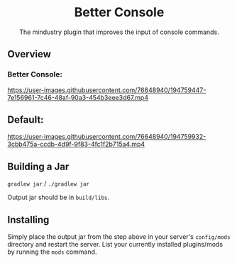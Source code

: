 <div align="center">
  <h1>Better Console</h1>
  <p>The mindustry plugin that improves the input of console commands.</p>
</div>

## Overview
### Better Console:

https://user-images.githubusercontent.com/76648940/194759447-7e156961-7c46-48af-90a3-454b3eee3d67.mp4

## Default:

https://user-images.githubusercontent.com/76648940/194759932-3cbb475a-ccdb-4d9f-9f83-4fc1f2b715a4.mp4

## Building a Jar

`gradlew jar` / `./gradlew jar`

Output jar should be in `build/libs`.


## Installing

Simply place the output jar from the step above in your server's `config/mods` directory and restart the server.
List your currently installed plugins/mods by running the `mods` command.
